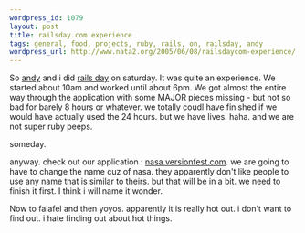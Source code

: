 ```yaml
--- 
wordpress_id: 1079
layout: post
title: railsday.com experience
tags: general, food, projects, ruby, rails, on, railsday, andy
wordpress_url: http://www.nata2.org/2005/06/08/railsdaycom-experience/
---
```

So <a href="http://aiphd.blogspot.com">andy</a> and i did <a href="http://railsday.com">rails day</a> on saturday. It was quite an experience. We started about 10am and worked until about 6pm. We got almost the entire way through the application with some MAJOR pieces missing - but not so bad for barely 8 hours or whatever. we totally coudl have finished if we would have actually used the 24 hours. but we have lives. haha. and we are not super ruby peeps. 

someday. 

anyway. check out our application : <a href="http://nasa.versionfest.com/">nasa.versionfest.com</a>. we are going to have to change the name cuz of nasa. they apparently don't like people to use any name that is similar to theirs. but that will be in a bit. we need to finish it first. I think i will name it wonder. 

Now to falafel and then yoyos. apparently it is really hot out. i don't want to find out. i hate finding out about hot things. 
